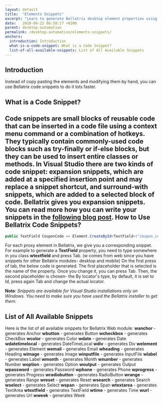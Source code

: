 ```yaml
---
layout: default
title:  "Elements Snippets"
excerpt: "Learn to generate Bellatrix desktop element properties using VS snippets."
date:   2018-06-22 06:50:17 +0200
parent: desktop-automation
permalink: /desktop-automation/elements-snippets/
anchors:
  introduction: Introduction
  what-is-a-code-snippet: What is a Code Snippet?
  list-of-all-available-snippets: List of All Available Snippets
---
```

Introduction
-------
Instead of copy pasting the elements and modifying them by hand, you can use Bellatrix code snippets to do it lots faster.

What is a Code Snippet?
----------------------- 
Code snippets are small blocks of reusable code that can be inserted in a code file using a context menu command or a combination of hotkeys. They typically contain commonly-used code blocks such as try-finally or if-else blocks, but they can be used to insert entire classes or methods. In Visual Studio there are two kinds of code snippet: expansion snippets, which are added at a specified insertion point and may replace a snippet shortcut, and surround-with snippets, which are added to a selected block of code.
Bellatrix gives you expansion snippets. You can read more how you can write your snippets in the [following blog post](https://www.automatetheplanet.com/visual-studio-code-snippets/).
How to Use Bellatrix Code Snippets?
------------
```csharp
public TextField CouponCode => Element.CreateById<TextField>("coupon_code");
```
For each proxy element in Bellatrix, we give you a corresponding snippet. For example to generate a **TextField** property, you need to type somewhere in you class **wtextfield** and press Tab.
(w comes from web since you have snippets for other Bellatrix modules- desktop and mobile)
On the first press of tab, the below code is generated. The first placeholder that is selected is the name of the property. Once you change it, you can press Tab. Then, the second placeholder is chosen- the By locator's type, by default, it is set to Id, press again Tab and change the actual locator.

**Note**: *Snippets are available for Visual Studio installations only on Windows. You need to make sure you have used the Bellatrix installer to get them.*

List of All Available Snippets
------------------------------
Here is the list of all available snippets for Bellatrix Web module:
**wanchor** - generates Anchor
**wbutton** - generates Button
**wcheckbox** - generates CheckBox
**wcolor** - generates Color
**wdate** - generates Date
**wdatetimelocal** - generates DateTimeLocal
**wdiv** - generates Div
**welement** - generates Element
**wemail** - generates Email
**wheading** - generates Heading
**wimage** - generates Image
**winputfile** - generates InputFile
**wlabel** - generates Label
**wmonth** - generates Month
**wnumber** - generates Number
**woption** - generates Option
**woutput** - generates Output
**wpassword** - generates Password
**wphone** - generates Phone
**wprogress** - generates Progress
**wradiobutton** - generates RadioButton
**wrange** - generates Range
**wreset** - generates Reset
**wsearch** - generates Search
**wselect** - generates Select
**wspan** - generates Span
**wtextarea** - generates TextArea
**wtextfield** - generates TextField
**wtime** - generates Time
**wurl** - generates Url
**wweek** - generates Week
